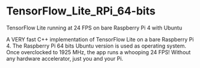 # TensorFlow_Lite_RPi_64-bits
TensorFlow Lite running at 24 FPS on bare Raspberry Pi 4 with Ubuntu

A VERY fast C++ implementation of TensorFlow Lite on a bare Raspberry Pi 4.
The Raspberry Pi 64 bits Ubuntu version is used as operating system.
Once overclocked to 1925 MHz, the app runs a whooping 24 FPS!
Without any hardware accelerator, just you and your Pi.

